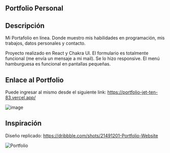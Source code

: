 ## Portfolio Personal
## Descripción
Mi Portafolio en línea. Donde muestro mis habilidades en programación, mis trabajos, datos personales y contacto.

Proyecto realizado en React y Chakra UI. El formulario es totalmente funcional (me envía un mensaje a mi mail). Se lo hizo responsive. El menú hamburguesa es funcional en pantallas pequeñas.

## Enlace al Portfolio 
Puede ingresar al mismo desde el siguiente link:
https://portfolio-jet-ten-83.vercel.app/

![image](https://github.com/leoito88/portfolio/assets/59623841/5fa50fda-297a-4d93-9735-2ab06b719357)

## Inspiración
Diseño replicado:
https://dribbble.com/shots/21491201-Portfolio-Website

![Portfolio](https://github.com/leoito88/portfolio/assets/59623841/83ebf288-dccb-4dcc-ac10-2c6bb116c488)
